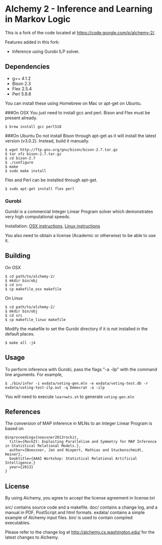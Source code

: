 # Alchemy 2 - Inference and Learning in Markov Logic
This is a fork of the code located at https://code.google.com/p/alchemy-2/.

Features added in this fork:
* Inference using Gurobi ILP solver.

## Dependencies
* g++ 4.1.2
* Bison 2.3
* Flex 2.5.4
* Perl 5.8.8

You can install these using Homebrew on Mac or apt-get on Ubuntu.

###On OSX
You just need to install gcc and perl. Bison and Flex must be present already.
```
$ brew install gcc perl518
```

###On Ubuntu
Do not install Bison through apt-get as it will install the latest version (v3.0.2). Instead, build it manually.
```
$ wget http://ftp.gnu.org/gnu/bison/bison-2.7.tar.gz
$ tar xfz bison-2.7.tar.gz
$ cd bison-2.7
$ ./configure
$ make
$ sudo make install
```

Flex and Perl can be installed through apt-get.
```
$ sudo apt-get install flex perl
```

### Gurobi
Gurobi is a commercial Integer Linear Program solver which demonstrates very high computational speeds.

Installation: [OSX instructions](http://www.gurobi.com/documentation/5.6/quick-start-guide/installation_mac_os), [Linux instructions](http://www.gurobi.com/documentation/5.6/quick-start-guide/installation_linux)

You also need to obtain a license (Academic or otherwise) to be able to use it.

## Building
On OSX
```
$ cd path/to/alchemy-2/
$ mkdir bin/obj
$ cd src
$ cp makefile_osx makefile
```

On Linux
```
$ cd path/to/alchemy-2/
$ mkdir bin/obj
$ cd src
$ cp makefile_linux makefile
```

Modify the makefile to set the Gurobi directory if it is not installed in the default places.

```
$ make all -j4
```

## Usage
To perform inference with Gurobi, pass the flags "-a -ilp" with the command line arguments. For example,
```
$ ./bin/infer -i exdata/voting-gen.mln -e exdata/voting-test.db -r exdata/voting-test-ilp.out -q Democrat -a -ilp
```

You will need to execute `learnwts.sh` to generate `voting-gen.mln`

## References
The conversion of MAP inference in MLNs to an Integer Linear Program is based on
```
@inproceedings{noessner2013rockit,
  title={RockIt: Exploiting Parallelism and Symmetry for MAP Inference in Statistical Relational Models.},
  author={Noessner, Jan and Niepert, Mathias and Stuckenschmidt, Heiner},
  booktitle={AAAI Workshop: Statistical Relational Artificial Intelligence.}
  year={2013}
}
```

## License
By using Alchemy, you agree to accept the license agreement in license.txt

src/ contains source code and a makefile.
doc/ contains a change log, and a manual in PDF, PostScript and html formats.
exdata/ contains a simple example of Alchemy input files.
bin/ is used to contain compiled executables.

Please refer to the change log at http://alchemy.cs.washington.edu/
for the latest changes to Alchemy.
